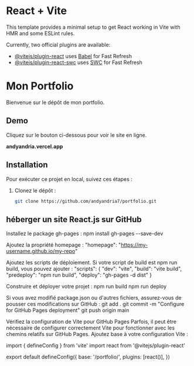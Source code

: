 # React + Vite

This template provides a minimal setup to get React working in Vite with HMR and some ESLint rules.

Currently, two official plugins are available:

- [@vitejs/plugin-react](https://github.com/vitejs/vite-plugin-react/blob/main/packages/plugin-react/README.md) uses [Babel](https://babeljs.io/) for Fast Refresh
- [@vitejs/plugin-react-swc](https://github.com/vitejs/vite-plugin-react-swc) uses [SWC](https://swc.rs/) for Fast Refresh

# Mon Portfolio

Bienvenue sur le dépôt de mon portfolio.

## Demo

Cliquez sur le bouton ci-dessous pour voir le site en ligne.

**andyandria.vercel.app**


## Installation

Pour exécuter ce projet en local, suivez ces étapes :

1. Clonez le dépôt :
   ```sh
   git clone https://github.com/andyandria7/portfolio.git


## héberger un site React.js sur GitHub
Installez le package gh-pages :
npm install gh-pages --save-dev

Ajoutez la propriété homepage :
"homepage": "https://my-username.github.io/my-repo"

Ajoutez les scripts de déploiement. Si votre script de build est npm run build, vous pouvez ajouter :
"scripts": {
  "dev": "vite",
  "build": "vite build",
  "predeploy": "npm run build",
  "deploy": "gh-pages -d dist"
}

Construire et déployer votre projet :
npm run build
npm run deploy

Si vous avez modifié package.json ou d'autres fichiers, assurez-vous de pousser ces modifications sur GitHub :
git add .
git commit -m "Configure for GitHub Pages deployment"
git push origin main

Vérifiez la configuration de Vite pour GitHub Pages
Parfois, il peut être nécessaire de configurer correctement Vite pour fonctionner avec les chemins relatifs sur GitHub Pages. Ajoutez base à votre configuration Vite :

import { defineConfig } from 'vite'
import react from '@vitejs/plugin-react'

export default defineConfig({
  base: '/portfolio/',
  plugins: [react()],
})


